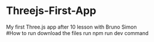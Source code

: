 # Threejs-First-App
My first Three.js app after 10 lesson with  Bruno Simon  
#How to run 
download the files 
run npm run dev command 
